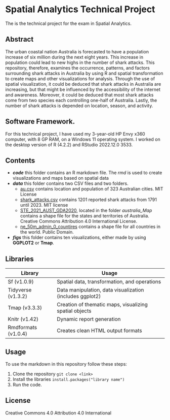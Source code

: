 # Spatial Analytics Technical Project
The is the technical project for the exam in Spatial Analytics. 

## Abstract
The urban coastal nation Australia is forecasted to have a population increase of six million during the next eight years. This increase in population could lead to new highs in the number of shark attacks. This repository, therefore, examines the occurrence, patterns, and factors surrounding shark attacks in Australia by using R and spatial transformation to create maps and other visualizations for analysis. Through the use of spatial visualization, it could be deduced that shark attacks in Australia are increasing, but that might be influenced by the accessibility of the internet and awareness. Moreover, it could be deduced that most shark attacks come from two species each controlling one-half of Australia. Lastly, the number of shark attacks is depended on location, season, and activity.

## Software Framework. 
For this technical project, I have used my 3-year-old HP Envy x360 computer, with 8 GP RAM, on a Windows 11 operating system. I worked on the desktop version of R (4.2.2) and RStudio 2022.12.0 3533.

## Contents 
- ***code*** this folder contains an R markdown file. The *rmd* is used to create visualizations and maps based on spatial data 
- ***data*** this folder contains two CSV files and two folders.
  - [au.csv](https://simplemaps.com/data/au-cities) contains location and population of 323 Australian cities. MIT License
  - [shark_attacks.csv](https://zenodo.org/record/7608411#.ZEZtSXZBxD8 ) contains 1201 reported shark attacks from 1791 until 2023. MIT license
  - [STE_2021_AUST_GDA2020](https://www.abs.gov.au/statistics/standards/australian-statistical-geography-standard-asgs-edition-3/jul2021-jun2026/access-and-downloads/digital-boundary-files#metadata-for-digital-boundary-files), located in the folder *australia_Map* contains a shape file for the states and territories of Australia. Creative Commons Attribution 4.0 International License.
  - [ne_50m_admin_0_countires](https://www.naturalearthdata.com/downloads/50m-cultural-vectors/50m-admin-0-countries-2/ ) contains a shape file for all countries in the world.  Public Domain.
- ***figs*** this folder contains ten visualizations, either made by using __GGPLOT2__ or __Tmap__.

## Libraries 
| Library         | Usage                                             |
|-----------------|---------------------------------------------------|
| Sf (v1.0.9)     | Spatial data, transformation, and operations      |
| Tidyverse (v1.3.2) | Data manipulation, data visualization (includes ggplot2) |
| Tmap (v3.3.3)   | Creation of thematic maps, visualizing spatial objects |
| Knitr (v1.42)   | Dynamic report generation                         |
| Rmdformats (v1.0.4) | Creates clean HTML output formats                |


## Usage 
To use the markdown in this repository follow these steps:
1. Clone the repository ```git clone <link>```
2. Install the libraries ``install.packages("library name")``
3. Run the code.

## License 
Creative Commons 4.0 Attribution 4.0 International
